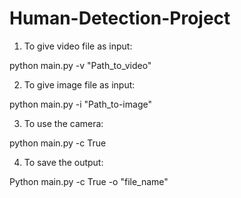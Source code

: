 # Human-Detection-Project

1. To give video file as input:

python main.py -v "Path_to_video"

2. To give image file as input:

python main.py -i "Path_to-image"

3. To use the camera:

python main.py -c True

4. To save the output:

Python main.py -c True -o "file_name"
